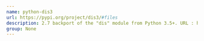 ```yaml
---
name: python-dis3
url: https://pypi.org/project/dis3/#files
description: 2.7 backport of the "dis" module from Python 3.5+. URL : https://pypi.org/project/dis3/#files Groups : None
group: None
---
```

